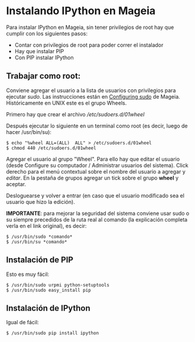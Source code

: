 # Instalando IPython en Mageia


Para instalar IPython en Mageia, sin tener privilegios de root hay que cumplir
con los siguientes pasos:

- Contar con privilegios de root para poder correr el instalador
- Hay que instalar PIP
- Con PIP instalar IPython
    
## Trabajar como root:

Conviene agregar el usuario a la lista de usuarios con privilegios para
ejecutar *sudo*. Las instrucciones están en [Configuring
sudo](https://wiki.mageia.org/en/Configuring_sudo) de Mageia.
Históricamente en UNIX este es el grupo Wheels.

Primero hay que crear el archivo */etc/sudoers.d/01wheel*

Después ejecutar lo siguiente en un terminal como root (es decir, luego
de hacer /usr/bin/su):

``` console
$ echo "%wheel ALL=(ALL)  ALL" > /etc/sudoers.d/01wheel
$ chmod 440 /etc/sudoers.d/01wheel
```

Agregar el usuario al grupo \"Wheel\". Para ello hay que editar el
usuario (desde Configure su computador / Administrar usuarios del
sistema). Click derecho para el menú contextual sobre el nombre del
usuario a agregar y *editar*. En la pestaña de grupos agregar un tick
sobre el grupo **wheel** y aceptar.

Desloguearse y volver a entrar (en caso que el usuario modificado sea el
usuario que hizo la edición).

**IMPORTANTE**: para mejorar la seguridad del sistema conviene usar sudo
o su siempre precedidos de la ruta real al comando (la explicación
completa verla en el link original), es decir:

``` console
$ /usr/bin/sudo *comando*
$ /usr/bin/su *comando*
```

## Instalación de PIP

Esto es muy fácil:

``` console
$ /usr/bin/sudo urpmi python-setuptools
$ /usr/bin/sudo easy_install pip
```

## Instalación de IPython

Igual de fácil:

``` console
$ /usr/bin/sudo pip install ipython
```

